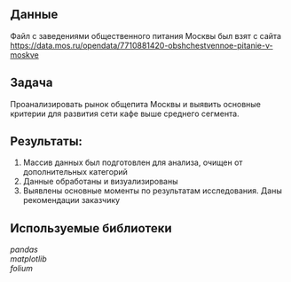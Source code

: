## Данные

Файл с заведениями общественного питания Москвы был взят с сайта
https://data.mos.ru/opendata/7710881420-obshchestvennoe-pitanie-v-moskve

## Задача

Проанализировать рынок общепита Москвы и выявить основные критерии для развития сети кафе выше среднего сегмента.

## Результаты: <br> 

1. Массив данных был подготовлен для анализа, очищен от дополнительных категорий
2. Данные обработаны и визуализированы
3. Выявлены основные моменты по результатам исследования. Даны рекомендации заказчику

## Используемые библиотеки
*pandas* <br>
*matplotlib* <br>
*folium*